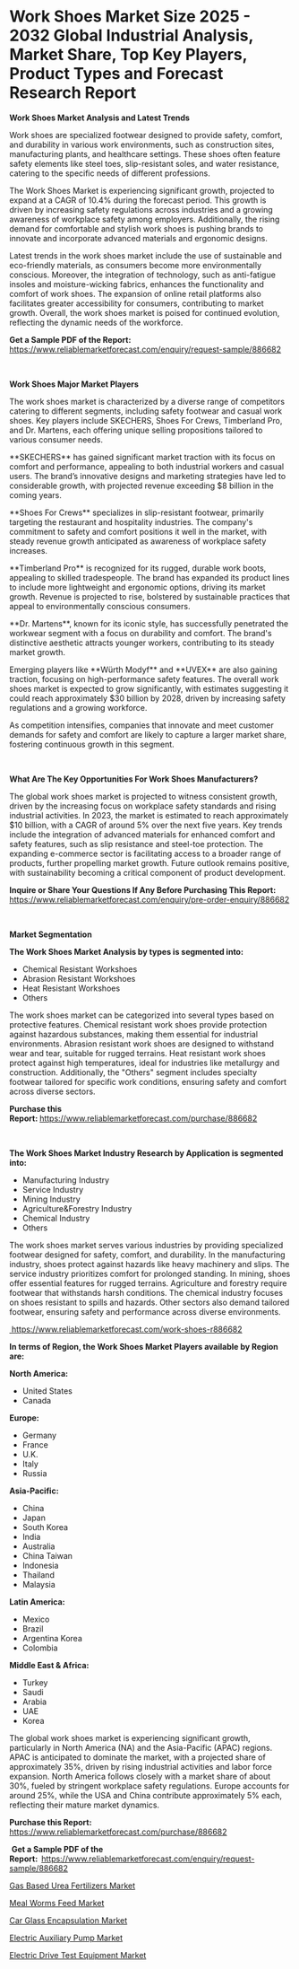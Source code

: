 <p><h1>Work Shoes Market Size 2025 - 2032 Global Industrial Analysis, Market Share, Top Key Players, Product Types and Forecast Research Report</h1></p><p><strong>Work Shoes Market Analysis and Latest Trends</strong></p>
<p><p>Work shoes are specialized footwear designed to provide safety, comfort, and durability in various work environments, such as construction sites, manufacturing plants, and healthcare settings. These shoes often feature safety elements like steel toes, slip-resistant soles, and water resistance, catering to the specific needs of different professions.</p><p>The Work Shoes Market is experiencing significant growth, projected to expand at a CAGR of 10.4% during the forecast period. This growth is driven by increasing safety regulations across industries and a growing awareness of workplace safety among employers. Additionally, the rising demand for comfortable and stylish work shoes is pushing brands to innovate and incorporate advanced materials and ergonomic designs.</p><p>Latest trends in the work shoes market include the use of sustainable and eco-friendly materials, as consumers become more environmentally conscious. Moreover, the integration of technology, such as anti-fatigue insoles and moisture-wicking fabrics, enhances the functionality and comfort of work shoes. The expansion of online retail platforms also facilitates greater accessibility for consumers, contributing to market growth. Overall, the work shoes market is poised for continued evolution, reflecting the dynamic needs of the workforce.</p></p>
<p><strong>Get a Sample PDF of the Report:&nbsp;</strong> <a href="https://www.reliablemarketforecast.com/enquiry/request-sample/886682?utm_campaign=2219&utm_medium=2&utm_source=Github&utm_content=ia&utm_term=06022025&utm_id=work-shoes">https://www.reliablemarketforecast.com/enquiry/request-sample/886682</a></p>
<p>&nbsp;</p>
<p><strong>Work Shoes Major Market Players</strong></p>
<p><p>The work shoes market is characterized by a diverse range of competitors catering to different segments, including safety footwear and casual work shoes. Key players include SKECHERS, Shoes For Crews, Timberland Pro, and Dr. Martens, each offering unique selling propositions tailored to various consumer needs.</p><p>**SKECHERS** has gained significant market traction with its focus on comfort and performance, appealing to both industrial workers and casual users. The brand’s innovative designs and marketing strategies have led to considerable growth, with projected revenue exceeding $8 billion in the coming years.</p><p>**Shoes For Crews** specializes in slip-resistant footwear, primarily targeting the restaurant and hospitality industries. The company's commitment to safety and comfort positions it well in the market, with steady revenue growth anticipated as awareness of workplace safety increases.</p><p>**Timberland Pro** is recognized for its rugged, durable work boots, appealing to skilled tradespeople. The brand has expanded its product lines to include more lightweight and ergonomic options, driving its market growth. Revenue is projected to rise, bolstered by sustainable practices that appeal to environmentally conscious consumers.</p><p>**Dr. Martens**, known for its iconic style, has successfully penetrated the workwear segment with a focus on durability and comfort. The brand's distinctive aesthetic attracts younger workers, contributing to its steady market growth.</p><p>Emerging players like **Würth Modyf** and **UVEX** are also gaining traction, focusing on high-performance safety features. The overall work shoes market is expected to grow significantly, with estimates suggesting it could reach approximately $30 billion by 2028, driven by increasing safety regulations and a growing workforce. </p><p>As competition intensifies, companies that innovate and meet customer demands for safety and comfort are likely to capture a larger market share, fostering continuous growth in this segment.</p></p>
<p>&nbsp;</p>
<p><strong>What Are The Key Opportunities For Work Shoes Manufacturers?</strong></p>
<p><p>The global work shoes market is projected to witness consistent growth, driven by the increasing focus on workplace safety standards and rising industrial activities. In 2023, the market is estimated to reach approximately $10 billion, with a CAGR of around 5% over the next five years. Key trends include the integration of advanced materials for enhanced comfort and safety features, such as slip resistance and steel-toe protection. The expanding e-commerce sector is facilitating access to a broader range of products, further propelling market growth. Future outlook remains positive, with sustainability becoming a critical component of product development.</p></p>
<p><strong>Inquire or Share Your Questions If Any Before Purchasing This Report:</strong> <a href="https://www.reliablemarketforecast.com/enquiry/pre-order-enquiry/886682?utm_campaign=2219&utm_medium=2&utm_source=Github&utm_content=ia&utm_term=06022025&utm_id=work-shoes">https://www.reliablemarketforecast.com/enquiry/pre-order-enquiry/886682</a></p>
<p>&nbsp;</p>
<p><strong>Market Segmentation</strong></p>
<p><strong>The Work Shoes Market Analysis by types is segmented into:</strong></p>
<p><ul><li>Chemical Resistant Workshoes</li><li>Abrasion Resistant Workshoes</li><li>Heat Resistant Workshoes</li><li>Others</li></ul></p>
<p><p>The work shoes market can be categorized into several types based on protective features. Chemical resistant work shoes provide protection against hazardous substances, making them essential for industrial environments. Abrasion resistant work shoes are designed to withstand wear and tear, suitable for rugged terrains. Heat resistant work shoes protect against high temperatures, ideal for industries like metallurgy and construction. Additionally, the "Others" segment includes specialty footwear tailored for specific work conditions, ensuring safety and comfort across diverse sectors.</p></p>
<p><strong>Purchase this Report:&nbsp;</strong><a href="https://www.reliablemarketforecast.com/purchase/886682?utm_campaign=2219&utm_medium=2&utm_source=Github&utm_content=ia&utm_term=06022025&utm_id=work-shoes">https://www.reliablemarketforecast.com/purchase/886682</a></p>
<p>&nbsp;</p>
<p><strong>The Work Shoes Market Industry Research by Application is segmented into:</strong></p>
<p><ul><li>Manufacturing Industry</li><li>Service Industry</li><li>Mining Industry</li><li>Agriculture&Forestry Industry</li><li>Chemical Industry</li><li>Others</li></ul></p>
<p><p>The work shoes market serves various industries by providing specialized footwear designed for safety, comfort, and durability. In the manufacturing industry, shoes protect against hazards like heavy machinery and slips. The service industry prioritizes comfort for prolonged standing. In mining, shoes offer essential features for rugged terrains. Agriculture and forestry require footwear that withstands harsh conditions. The chemical industry focuses on shoes resistant to spills and hazards. Other sectors also demand tailored footwear, ensuring safety and performance across diverse environments.</p></p>
<p><a href="https://www.reliablemarketforecast.com/work-shoes-r886682?utm_campaign=2219&utm_medium=2&utm_source=Github&utm_content=ia&utm_term=06022025&utm_id=work-shoes">&nbsp;https://www.reliablemarketforecast.com/work-shoes-r886682</a></p>
<p><strong>In terms of Region, the Work Shoes Market Players available by Region are:</strong></p>
<p>
    <p> <strong> North America: </strong>
        <ul>
            <li>United States</li>
            <li>Canada</li>
        </ul>
        </p> 
    <p> <strong> Europe: </strong>
        <ul>
            <li>Germany</li>
            <li>France</li>
            <li>U.K.</li>
            <li>Italy</li>
            <li>Russia</li>
        </ul>
        </p> 
    <p> <strong> Asia-Pacific: </strong>
        <ul>
            <li>China</li>
            <li>Japan</li>
            <li>South Korea</li>
            <li>India</li>
            <li>Australia</li>
            <li>China Taiwan</li>
            <li>Indonesia</li>
            <li>Thailand</li>
            <li>Malaysia</li>
        </ul>
        </p> 
    <p> <strong> Latin America: </strong>
        <ul>
            <li>Mexico</li>
            <li>Brazil</li>
            <li>Argentina Korea</li>
            <li>Colombia</li>
        </ul>
        </p> 
    <p> <strong> Middle East & Africa: </strong>
        <ul>
            <li>Turkey</li>
            <li>Saudi</li>
            <li>Arabia</li>
            <li>UAE</li>
            <li>Korea</li>
        </ul>
    </p>
    </p>
<p><p>The global work shoes market is experiencing significant growth, particularly in North America (NA) and the Asia-Pacific (APAC) regions. APAC is anticipated to dominate the market, with a projected share of approximately 35%, driven by rising industrial activities and labor force expansion. North America follows closely with a market share of about 30%, fueled by stringent workplace safety regulations. Europe accounts for around 25%, while the USA and China contribute approximately 5% each, reflecting their mature market dynamics.</p></p>
<p><strong>Purchase this Report: </strong><a href="https://www.reliablemarketforecast.com/purchase/886682?utm_campaign=2219&utm_medium=2&utm_source=Github&utm_content=ia&utm_term=06022025&utm_id=work-shoes">https://www.reliablemarketforecast.com/purchase/886682</a></p>
<p>&nbsp;<strong>Get a Sample PDF of the Report:&nbsp;&nbsp;</strong><a href="https://www.reliablemarketforecast.com/enquiry/request-sample/886682?utm_campaign=2219&utm_medium=2&utm_source=Github&utm_content=ia&utm_term=06022025&utm_id=work-shoes">https://www.reliablemarketforecast.com/enquiry/request-sample/886682</a></p>
<p><strong></strong></p>
<p><p><a href="https://www.linkedin.com/pulse/gas-based-urea-fertilizers-market-analysis-striking-cagr-4qgee?utm_campaign=2219&utm_medium=2&utm_source=Github&utm_content=ia&utm_term=06022025&utm_id=work-shoes">Gas Based Urea Fertilizers Market</a></p><p><a href="https://www.linkedin.com/pulse/meal-worms-feed-market-dynamics-projections-2025-2032-eg4be?utm_campaign=2219&utm_medium=2&utm_source=Github&utm_content=ia&utm_term=06022025&utm_id=work-shoes">Meal Worms Feed Market</a></p><p><a href="https://www.linkedin.com/pulse/future-car-glass-encapsulation-market-size-trends-growth-projected-78mue?utm_campaign=2219&utm_medium=2&utm_source=Github&utm_content=ia&utm_term=06022025&utm_id=work-shoes">Car Glass Encapsulation Market</a></p><p><a href="https://www.linkedin.com/pulse/electric-auxiliary-pump-market-analysis-global-opportunities-1wpoc?utm_campaign=2219&utm_medium=2&utm_source=Github&utm_content=ia&utm_term=06022025&utm_id=work-shoes">Electric Auxiliary Pump Market</a></p><p><a href="https://www.linkedin.com/pulse/electric-drive-test-equipment-market-analysis-report-competitive-mp7qc?utm_campaign=2219&utm_medium=2&utm_source=Github&utm_content=ia&utm_term=06022025&utm_id=work-shoes">Electric Drive Test Equipment Market</a></p></p>